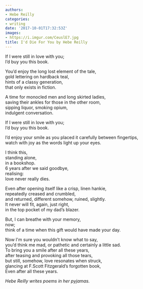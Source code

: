 ```yaml
---
authors:
- Hebe Reilly
categories:
- writing
date: '2017-10-01T17:32:53Z'
images:
- https://i.imgur.com/CeuslE7.jpg
title: I'd Die For You by Hebe Reilly
---
```

If I were still in love with you;<br> 
I’d buy you this book.<br> 

You’d enjoy the long lost element of the tale,  
gold lettering on hardback teal,  
hints of a classy generation,  
that only exists in fiction.  

A time for monocled men and long skirted ladies,  
saving their ankles for those in the other room,  
sipping liquor, smoking opium,  
indulgent conversation.  

If I were still in love with you;  
I’d buy you this book.  

I’d enjoy your smile as you placed it carefully between fingertips,  
watch with joy as the words light up your eyes.  

I think this,  
   standing alone,  
    in a bookshop.  
6 years after we said goodbye,  
    realising:  
love never really dies.  

Even after opening itself like a crisp, linen hankie,  
repeatedly creased and crumbled,  
and returned, different somehow, ruined, slightly.  
It never will fit, again, just right,  
in the top pocket of my dad’s blazer.  

But, I can breathe with your memory,  
        now;  
think of a time when this gift would have made your day.  

Now I'm sure you wouldn’t know what to say,<br> 
you’d think me mad, or pathetic and certainly a little sad.<br> 
To bring you a smile after all these years,  
after teasing and provoking all those tears,  
but still, somehow, love resonates when struck,<br> 
glancing at F.Scott Fitzgerald’s forgotten book,<br> 
Even after all these years.  

_Hebe Reilly writes poems in her pyjamas._